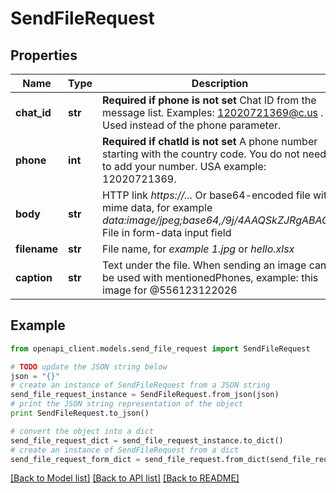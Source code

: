 # SendFileRequest


## Properties
Name | Type | Description | Notes
------------ | ------------- | ------------- | -------------
**chat_id** | **str** | **Required if phone is not set**  Chat ID from the message list. Examples: 12020721369@c.us . Used instead of the phone parameter. | [optional] 
**phone** | **int** | **Required if chatId is not set**  A phone number starting with the country code. You do not need to add your number.   USA example: 12020721369. | [optional] 
**body** | **str** | HTTP link *https://...*  Or base64-encoded file with mime data, for example *data:image/jpeg;base64,/9j/4AAQSkZJRgABAQ...*   File in form-data input field | 
**filename** | **str** | File name, for *example 1.jpg* or *hello.xlsx* | 
**caption** | **str** | Text under the file. When sending an image сan be used with mentionedPhones, example: this image for @556123122026 | [optional] 

## Example

```python
from openapi_client.models.send_file_request import SendFileRequest

# TODO update the JSON string below
json = "{}"
# create an instance of SendFileRequest from a JSON string
send_file_request_instance = SendFileRequest.from_json(json)
# print the JSON string representation of the object
print SendFileRequest.to_json()

# convert the object into a dict
send_file_request_dict = send_file_request_instance.to_dict()
# create an instance of SendFileRequest from a dict
send_file_request_form_dict = send_file_request.from_dict(send_file_request_dict)
```
[[Back to Model list]](../README.md#documentation-for-models) [[Back to API list]](../README.md#documentation-for-api-endpoints) [[Back to README]](../README.md)



